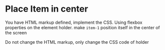 # Place Item in center

 You have HTML markup defined, implement the CSS.
 Using flexbox properties on the element holder.
 make `item-1` position itself in the center of the screen
 
 
 Do not change the HTML markup, only change the CSS code of holder
